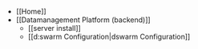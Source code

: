 * [[Home]]
* [[Datamanagement Platform (backend)]]
  * [[server install]]
  * [[d:swarm Configuration|dswarm Configuration]]
